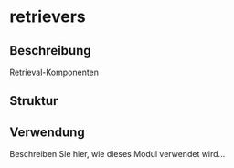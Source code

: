 ﻿# retrievers

## Beschreibung
Retrieval-Komponenten

## Struktur


## Verwendung
Beschreiben Sie hier, wie dieses Modul verwendet wird...
